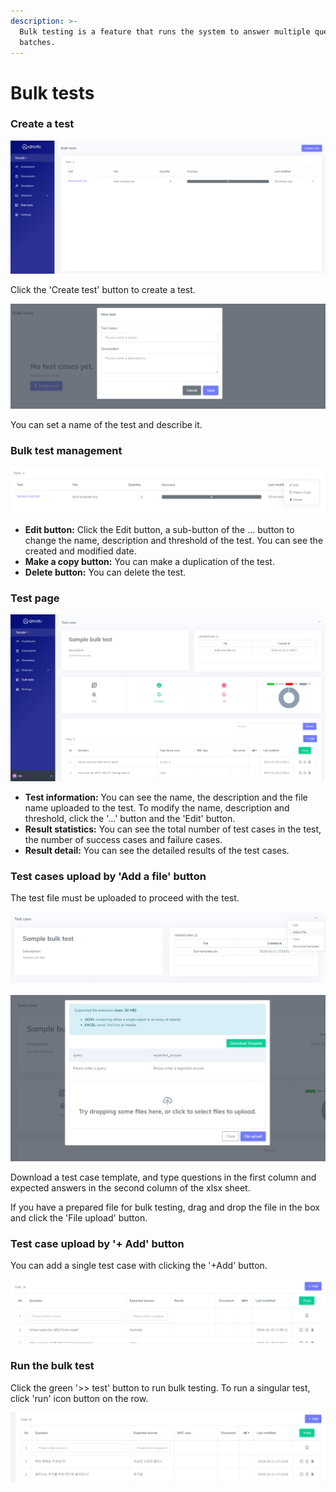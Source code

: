 ```yaml
---
description: >-
  Bulk testing is a feature that runs the system to answer multiple questions in
  batches.
---
```


# Bulk tests

### Create a test

![&apos;Bulk test list&apos; page](../.gitbook/assets/image%20%2852%29.png)

Click the 'Create test' button to create a test.

![&apos;Create a test&apos; modal](../.gitbook/assets/image%20%2870%29.png)

You can set a name of the test and describe it.

### Bulk test management

![](../.gitbook/assets/image%20%2849%29.png)

* **Edit button:** Click the Edit button, a sub-button of the ... button to change the name, description and threshold of the test. You can see the created and modified date.
* **Make a copy button:** You can make a duplication of the test.
* **Delete button:** You can delete the test.

### Test page

![&apos;Bulk test&apos; page](../.gitbook/assets/image%20%2850%29.png)

* **Test information:** You can see the name, the description and the file name uploaded to the test. To modify the name, description and threshold, click the '...' button and the 'Edit' button.
* **Result statistics:** You can see the total number of test cases in the test, the number of success cases and failure cases.
* **Result detail:** You can see the detailed results of the test cases. 

### **Test cases upload by 'Add a file' button**

The test file must be uploaded to proceed with the test.

![&apos;Add a file&apos; for bulk test](../.gitbook/assets/image%20%281%29.png)

![Download a template for bulk test and upload the prepared bulk test file](../.gitbook/assets/image%20%2857%29.png)

Download a test case template, and type questions in the first column and expected answers in the second column of the xlsx sheet.

If you have a prepared file for bulk testing, drag and drop the file in the box and click the 'File upload' button.

### **Test case upload by '+ Add' button**

You can add a single test case with clicking the '+Add' button.

![&apos;+Add&apos; button for upload a test case](../.gitbook/assets/image%20%2851%29.png)

### Run the bulk test

Click the green '&gt;&gt; test' button to run bulk testing. To run a singular test, click 'run' icon button on the row.

![](../.gitbook/assets/image%20%2826%29.png)

